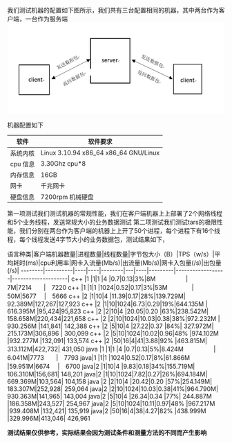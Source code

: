 ﻿
我们测试机器的配置如下图所示，我们共有三台配置相同的机器，其中两台作为客户端，一台作为服务端
![tars](images/tars_performance.png)

机器配置如下

软件 |软件要求
------|--------
系统内核 |Linux  3.10.94 x86_64 x86_64 GNU/Linux
cpu 信息|3.30Ghz cpu*8
内存信息|16GB
网卡|千兆网卡
硬盘信息|7200rpm 机械硬盘



第一项测试我们测试机器的常规性能，我们在客户端机器上上部署了2个网络线程和5个业务线程，发送常规大小的业务数据测试
第二项测试我们测试tars的极限性能，我们分别在两台作为客户端的机器上上开了50个进程，每个进程下有16个线程，每个线程发送4字节大小的业务数据包，测试结果如下，



语言种类|客户端机器数量|进程数量|线程数量|字节包大小（B）|TPS（w/s）|平均耗时(ms)|cpu利用率|网卡入流量(Mb/s)|出流量(Mb/s)|网卡入包量(/s)|出包量(/s)|
--------|----------|----|----|--------|---|----|---------|------------------|--------------------|
c++ |1 |1|1 |4   |0.7|0.13|3%|8M　　　　　|　7M|7214　　|　7220
c++ |1 |1|1 |1024|0.52|0.17|3%|53M　　　　|　50M|5677 　|　5666
c++ |2 |1|10|4   |11.39|0.17|28%|139.729M|	92.389M|127,267|127,923
c++ |2 |1|10|1024|6.73|0.29|19%|644.135M |	616.395M |95,424|95,823
c++ |2 |2|10|4   |20.05|0.20 |63%|238.542M|	158.658M|220,434|221,658
c++ |2 |2|10|1024|10.03|0.38|38%|972.232M |	930.256M |141,841|	142,388
c++ |2 |5|10|4   |27.22|0.37 |84%| 327.972M| 215.173M|306,896 |	300,099 
c++ |2 |5|10|1024|10.02|0.96|48% |974.102M	|932.277M |132,091|	133,574
c++ |2 |50|16|4|41|3.88|92% |463.815M|	313.112M|422,732|	431,050
java |1 |1|1 |4   |0.7|0.13|5%|8.424M　　　　　|　6.041M|7773　　|　7793
java|1 |1|1 |1024|0.52|0.17|8%|61.866M |59.951M|6674 　|　6700
java|2 |1|10|4   |9.83|0.18|34%|155.719M|	106.310M|156,681|	148,201
java|2 |1|10|1024|7.82|0.27|26%|694.184M|	669.369M|103,564|	104,158
java |2 |2|10|4   |20.42|0.20 |57%|254.149M|	183.307M|252,928|	259,064
java|2 |2|10|1024|10.03|0.38|41%|964.790M|	930.363M|141,965|	143,004
java|2 |5|10|4   |26.34|0.34 |77%| 244.887M	|186.358M|243,527|	254,967
java|2 |5|10|1024|10.11|0.97|48% |967.217M	|939.408M |132,421|	135,919
java|2 |50|16|4|38|4.27|82% |438.999M	|329.996M|413,046|	426,961





**测试结果仅供参考，实际结果会因为测试条件和测量方法的不同而产生影响**



